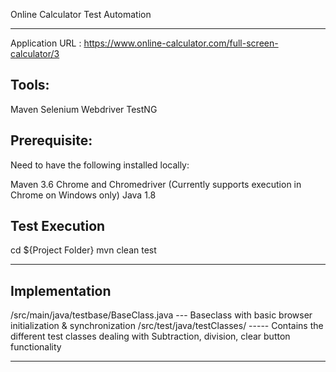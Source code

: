 Online Calculator Test Automation
*********************************
Application URL : https://www.online-calculator.com/full-screen-calculator/3

Tools:
---------
Maven
Selenium Webdriver
TestNG

Prerequisite:
----------------------
Need to have the following installed locally:

Maven 3.6
Chrome and Chromedriver (Currently supports execution in Chrome on Windows only)
Java 1.8

Test Execution
----------------------
cd ${Project Folder}
mvn clean test

________________________________________________________________________________________________________________________
Implementation
----------------------
/src/main/java/testbase/BaseClass.java   --- Baseclass with basic browser initialization & synchronization
/src/test/java/testClasses/   ----- Contains the different test classes dealing with Subtraction, division, clear button functionality
___________________________________________________________________________________________________________________________
